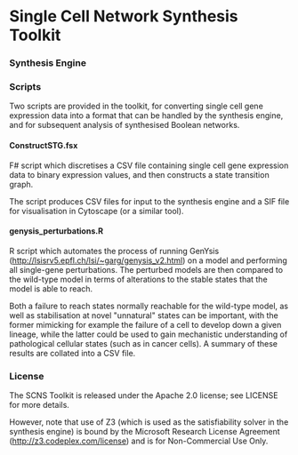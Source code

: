 Single Cell Network Synthesis Toolkit
============

### Synthesis Engine

### Scripts

Two scripts are provided in the toolkit, for converting single cell gene expression data into a format that can be handled by the synthesis engine, and for subsequent analysis of synthesised Boolean networks.

#### ConstructSTG.fsx

F# script which discretises a CSV file containing single cell gene expression data to binary expression values, and then constructs a state transition graph.

The script produces CSV files for input to the synthesis engine and a SIF file for visualisation in Cytoscape (or a similar tool).

#### genysis_perturbations.R
R script which automates the process of running GenYsis (http://lsisrv5.epfl.ch/lsi/~garg/genysis_v2.html) on a model and performing all single-gene perturbations. The perturbed models are then compared to the wild-type model in terms of alterations to the stable states that the model is able to reach.

Both a failure to reach states normally reachable for the wild-type model, as well as stabilisation at novel "unnatural" states can be important, with the former mimicking for example the failure of a cell to develop down a given lineage, while the latter could be used to gain mechanistic understanding of pathological cellular states (such as in cancer cells). A summary of these results are collated into a CSV file.

### License

The SCNS Toolkit is released under the Apache 2.0 license; see LICENSE for more details.

However, note that use of Z3 (which is used as the satisfiability solver in the synthesis engine) is bound by the Microsoft Research License Agreement (http://z3.codeplex.com/license) and is for Non-Commercial Use Only.
